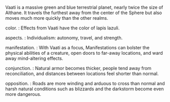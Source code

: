 Vaati is a massive green and blue terrestrial planet, nearly twice the size of Althane. It travels the furthest away from the center of the Sphere but also moves much more quickly than the other realms.

color.
: Effects from Vaati have the color of <span class="text-[#252da3]">lapis lazuli</span>.

aspects.
: Individualism: autonomy, travel, and strength.

manifestation.
: With Vaati as a focus, Manifestations can bolster the physical abilities of a creature, open doors to far-away locations, and ward away mind-altering effects.

conjunction.
: Natural armor becomes thicker, people tend away from reconciliation, and distances between locations feel shorter than normal.

opposition.
: Roads are more winding and arduous to cross than normal and harsh natural conditions such as blizzards and the darkstorm
become even more dangerous.
